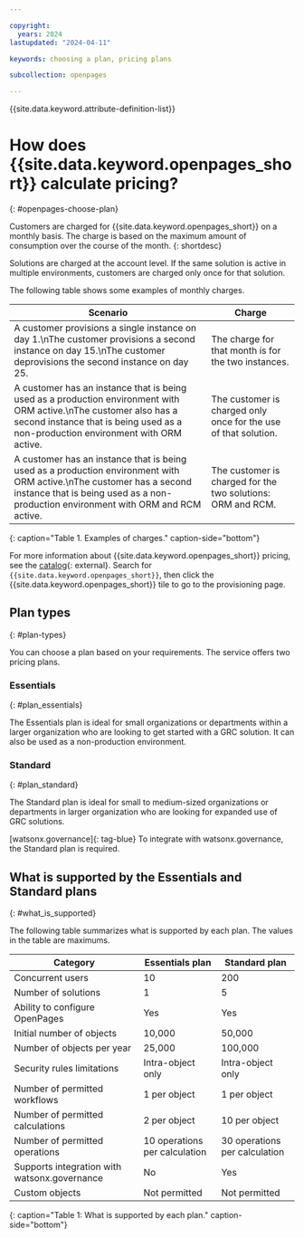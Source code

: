 ```yaml
---

copyright:
  years: 2024
lastupdated: "2024-04-11"

keywords: choosing a plan, pricing plans

subcollection: openpages

---
```


{{site.data.keyword.attribute-definition-list}}

# How does {{site.data.keyword.openpages_short}} calculate pricing?
{: #openpages-choose-plan}

Customers are charged for {{site.data.keyword.openpages_short}} on a monthly basis. The charge is based on the maximum amount of consumption over the course of the month.
{: shortdesc}

Solutions are charged at the account level. If the same solution is active in multiple environments, customers are charged only once for that solution.

The following table shows some examples of monthly charges.

| Scenario                                                                                                                                                                                       | Charge                                                          |
|------------------------------------------------------------------------------------------------------------------------------------------------------------------------------------------------|-----------------------------------------------------------------|
| A customer provisions a single instance on day 1.\nThe customer provisions a second instance on day 15.\nThe customer deprovisions the second instance on day 25.                                                  | The charge for that month is for the two instances.             |
| A customer has an instance that is being used as a production environment with ORM active.\nThe customer also has a second instance that is being used as a non-production environment with ORM active. | The customer is charged only once for the use of that solution. |
| A customer has an instance that is being used as a production environment with ORM active.\nThe  customer has a second instance that is being used as a non-production environment with ORM and RCM active.     | The customer is charged for the two solutions: ORM and RCM.     |
{: caption="Table 1. Examples of charges." caption-side="bottom"}

For more information about {{site.data.keyword.openpages_short}} pricing, see the [catalog](https://cloud.ibm.com/catalog){: external}. Search for `{{site.data.keyword.openpages_short}}`, then click the {{site.data.keyword.openpages_short}} tile to go to the provisioning page.

## Plan types
{: #plan-types}

You can choose a plan based on your requirements. The service offers two pricing plans.

### Essentials
{: #plan_essentials}

The Essentials plan is ideal for small organizations or departments within a larger organization who are looking to get started with a GRC solution. It can also be used as a non-production environment.

### Standard
{: #plan_standard}

The Standard plan is ideal for small to medium-sized organizations or departments in larger organization who are looking for expanded use of GRC solutions.

[watsonx.governance]{: tag-blue} To integrate with watsonx.governance, the Standard plan is required.

## What is supported by the Essentials and Standard plans
{: #what_is_supported}

The following table summarizes what is supported by each plan. The values in the table are maximums.

| Category                                     | Essentials plan               | Standard plan                 |
| -------------------------------------------- | ----------------------------- | ----------------------------- |
| Concurrent users                             | 10                            | 200                           |
| Number of solutions                          | 1                             | 5                             |
| Ability to configure OpenPages               | Yes                           | Yes                           |
| Initial number of objects                    | 10,000                        | 50,000                        |
| Number of objects per year                   | 25,000                        | 100,000                       |
| Security rules limitations                   | Intra-object only             | Intra-object only             |
| Number of permitted workflows                | 1 per object                  | 1 per object                  |
| Number of permitted calculations             | 2 per object                  | 10 per object                 |
| Number of permitted operations               | 10 operations per calculation | 30 operations per calculation |
| Supports integration with watsonx.governance | No                            | Yes                           |
| Custom objects                               | Not permitted                 | Not permitted                 |
{: caption="Table 1: What is supported by each plan." caption-side="bottom"}
